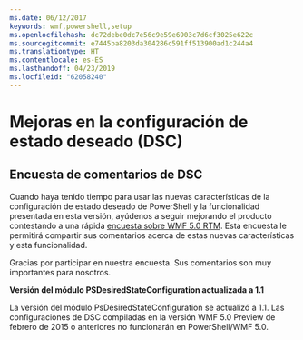 ```yaml
---
ms.date: 06/12/2017
keywords: wmf,powershell,setup
ms.openlocfilehash: dc72debe0dc7e56c9e59e6903c7d6cf3025e622c
ms.sourcegitcommit: e7445ba8203da304286c591ff513900ad1c244a4
ms.translationtype: HT
ms.contentlocale: es-ES
ms.lasthandoff: 04/23/2019
ms.locfileid: "62058240"
---
```

# <a name="improvements-in-desired-state-configuration-dsc"></a>Mejoras en la configuración de estado deseado (DSC)

## <a name="dsc-feedback-survey"></a>Encuesta de comentarios de DSC

Cuando haya tenido tiempo para usar las nuevas características de la configuración de estado deseado de PowerShell y la funcionalidad presentada en esta versión, ayúdenos a seguir mejorando el producto contestando a una rápida [encuesta sobre WMF 5.0 RTM](https://www.surveymonkey.com/r/SGLQM5W). Esta encuesta le permitirá compartir sus comentarios acerca de estas nuevas características y esta funcionalidad.

Gracias por participar en nuestra encuesta. Sus comentarios son muy importantes para nosotros.

**Versión del módulo PSDesiredStateConfiguration actualizada a 1.1**

La versión del módulo PsDesiredStateConfiguration se actualizó a 1.1. Las configuraciones de DSC compiladas en la versión WMF 5.0 Preview de febrero de 2015 o anteriores no funcionarán en PowerShell/WMF 5.0.
